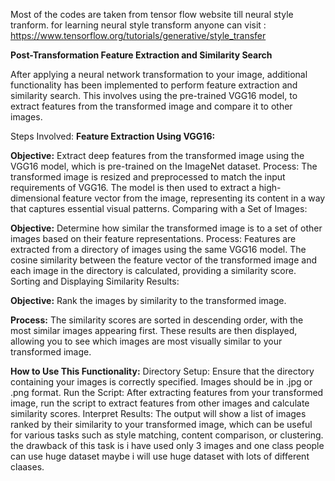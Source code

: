 Most of the codes are taken from tensor flow website till neural  style tranform.
 for learning neural style transform anyone can visit : https://www.tensorflow.org/tutorials/generative/style_transfer

**Post-Transformation Feature Extraction and Similarity Search**

After applying a neural network transformation to your image, additional functionality has been implemented to perform feature extraction and similarity search. This involves using  the pre-trained VGG16 model, to extract features from the transformed image and compare it to other images.

Steps Involved:
**Feature Extraction Using VGG16:**

**Objective:** Extract deep features from the transformed image using the VGG16 model, which is pre-trained on the ImageNet dataset.
Process: The transformed image is resized and preprocessed to match the input requirements of VGG16. The model is then used to extract a high-dimensional feature vector from the image, representing its content in a way that captures essential visual patterns.
Comparing with a Set of Images:

**Objective:** Determine how similar the transformed image is to a set of other images based on their feature representations.
Process: Features are extracted from a directory of images using the same VGG16 model. The cosine similarity between the feature vector of the transformed image and each image in the directory is calculated, providing a similarity score.
Sorting and Displaying Similarity Results:

**Objective:** Rank the images by similarity to the transformed image.

**Process:** The similarity scores are sorted in descending order, with the most similar images appearing first. These results are then displayed, allowing you to see which images are most visually similar to your transformed image.

**How to Use This Functionality:**
Directory Setup: Ensure that the directory containing your images is correctly specified. Images should be in .jpg or .png format.
Run the Script: After extracting features from your transformed image, run the script to extract features from other images and calculate similarity scores.
Interpret Results: The output will show a list of images ranked by their similarity to your transformed image, which can be useful for various tasks such as style matching, content comparison, or clustering.
the drawback of this task is i have used only 3 images and one class people can use huge dataset maybe i will use huge dataset with lots of different claases.
